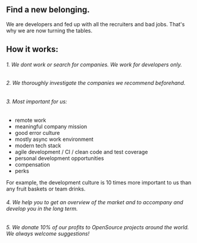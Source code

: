 ## Find a new belonging. 

We are developers and fed up with all the recruiters and bad jobs. That's why we are now turning the tables.

## How it works:

###### 1. We dont work or search for companies. We work for developers only.

###### 2. We thoroughly investigate the companies we recommend beforehand.

###### 3. Most important for us:

- remote work
- meaningful company mission
- good error culture
- mostly async work environment
- modern tech stack
- agile development / CI / clean code and test coverage
- personal development opportunities
- compensation
- perks 

For example, the development culture is 10 times more important to us than any fruit baskets or team drinks.

###### 4. We help you to get an overview of the market and to accompany and develop you in the long term.

###### 5. We donate 10% of our profits to OpenSource projects around the world. We always welcome suggestions!
